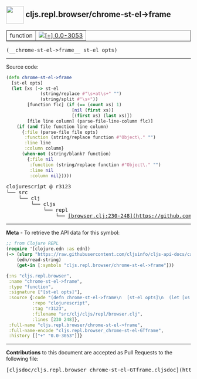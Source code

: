 ## <img width="48px" valign="middle" src="http://i.imgur.com/Hi20huC.png"> cljs.repl.browser/chrome-st-el->frame

 <table border="1">
<tr>

<td>function</td>
<td><a href="https://github.com/cljsinfo/cljs-api-docs/tree/0.0-3053"><img valign="middle" alt="[+] 0.0-3053" src="https://img.shields.io/badge/+-0.0--3053-lightgrey.svg"></a> </td>
</tr>
</table>

 <samp>
(__chrome-st-el->frame__ st-el opts)<br>
</samp>

---





Source code:

```clj
(defn chrome-st-el->frame
  [st-el opts]
  (let [xs (-> st-el
             (string/replace #"\s+at\s+" "")
             (string/split #"\s+"))
        [function flc] (if (== (count xs) 1)
                         [nil (first xs)]
                         [(first xs) (last xs)])
        [file line column] (parse-file-line-column flc)]
    (if (and file function line column)
      {:file (parse-file file opts)
       :function (string/replace function #"Object\." "")
       :line line
       :column column}
      (when-not (string/blank? function)
        {:file nil
         :function (string/replace function #"Object\." "")
         :line nil
         :column nil}))))
```

 <pre>
clojurescript @ r3123
└── src
    └── clj
        └── cljs
            └── repl
                └── <ins>[browser.clj:230-248](https://github.com/clojure/clojurescript/blob/r3123/src/clj/cljs/repl/browser.clj#L230-L248)</ins>
</pre>


---

__Meta__ - To retrieve the API data for this symbol:

```clj
;; from Clojure REPL
(require '[clojure.edn :as edn])
(-> (slurp "https://raw.githubusercontent.com/cljsinfo/cljs-api-docs/catalog/cljs-api.edn")
    (edn/read-string)
    (get-in [:symbols "cljs.repl.browser/chrome-st-el->frame"]))
```

```clj
{:ns "cljs.repl.browser",
 :name "chrome-st-el->frame",
 :type "function",
 :signature ["[st-el opts]"],
 :source {:code "(defn chrome-st-el->frame\n  [st-el opts]\n  (let [xs (-> st-el\n             (string/replace #\"\\s+at\\s+\" \"\")\n             (string/split #\"\\s+\"))\n        [function flc] (if (== (count xs) 1)\n                         [nil (first xs)]\n                         [(first xs) (last xs)])\n        [file line column] (parse-file-line-column flc)]\n    (if (and file function line column)\n      {:file (parse-file file opts)\n       :function (string/replace function #\"Object\\.\" \"\")\n       :line line\n       :column column}\n      (when-not (string/blank? function)\n        {:file nil\n         :function (string/replace function #\"Object\\.\" \"\")\n         :line nil\n         :column nil}))))",
          :repo "clojurescript",
          :tag "r3123",
          :filename "src/clj/cljs/repl/browser.clj",
          :lines [230 248]},
 :full-name "cljs.repl.browser/chrome-st-el->frame",
 :full-name-encode "cljs.repl.browser_chrome-st-el-GTframe",
 :history [["+" "0.0-3053"]]}

```

---

__Contributions__ to this document are accepted as Pull Requests to the following file:

 <pre>
[cljsdoc/cljs.repl.browser_chrome-st-el-GTframe.cljsdoc](https://github.com/cljsinfo/cljs-api-docs/blob/master/cljsdoc/cljs.repl.browser_chrome-st-el-GTframe.cljsdoc)
</pre>


